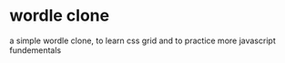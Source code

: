 # wordle clone
 
a simple wordle clone, to learn css grid and to practice more javascript fundementals
